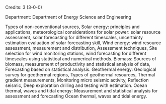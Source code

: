 Credits: 3 (3-0-0)

Department: Department of Energy Science and Engineering

Types of non-conventional sources, Solar energy: principles and applications, meteorological considerations for solar power: solar resource assessment, solar forecasting for different timescales, uncertainty estimation evaluation of solar forecasting skill, Wind energy: wind resource assessment, measurement and distribution, Assessment techniques, Site selection for wind monitoring stations, wind forecasting for different timescales using statistical and numerical methods. Biomass: Sources of biomass, measurement of productivity and statistical analysis of data, Forecasting based on statistical analysis. Geothermal energy: Geological survey for geothermal regions, Types of geothermal resources, Thermal gradient measurements, Monitoring micro seismic activity, Reflection seismic, Deep exploration drilling and testing with estimation. Ocean thermal, waves and tidal energy: Measurement and statistical analysis for assessment and forecasting Ocean thermal, waves and tidal energy.